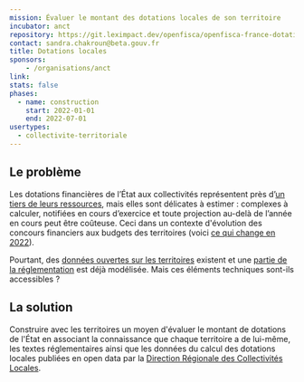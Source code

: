 ```yaml
---
mission: Évaluer le montant des dotations locales de son territoire
incubator: anct
repository: https://git.leximpact.dev/openfisca/openfisca-france-dotations-locales
contact: sandra.chakroun@beta.gouv.fr
title: Dotations locales
sponsors: 
    - /organisations/anct
link: 
stats: false
phases:
  - name: construction
    start: 2022-01-01
    end: 2022-07-01
usertypes:
  - collectivite-territoriale
---
```


## Le problème

Les dotations financières de l’État aux collectivités représentent près d’[un tiers de leurs ressources](https://www.cohesion-territoires.gouv.fr/budget-et-dotations-des-collectivites-locales), mais elles sont délicates à estimer : complexes à calculer, notifiées en cours d’exercice et toute projection au-delà de l’année en cours peut être coûteuse. Ceci dans un contexte d'évolution des concours financiers aux budgets des territoires (voici [ce qui change en 2022](https://www.cohesion-territoires.gouv.fr/territoires-et-collectivites-territoriales-ce-qui-change-au-1er-janvier-2022)).

Pourtant, des [données ouvertes sur les territoires](http://www.dotations-dgcl.interieur.gouv.fr/consultation/dotations_en_ligne.php) existent et une [partie de la réglementation](https://git.leximpact.dev/leximpact/openfisca-france-dotations-locales) est déjà modélisée. Mais ces éléments techniques sont-ils accessibles ?

## La solution

Construire avec les territoires un moyen d'évaluer le montant de dotations de l'État en associant la connaissance que chaque territoire a de lui-même, les textes réglementaires ainsi que les données du calcul des dotations locales publiées en open data par la [Direction Régionale des Collectivités Locales](http://www.dotations-dgcl.interieur.gouv.fr/consultation/accueil.php). 
